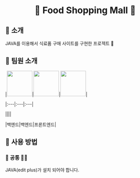 <div align="center">

# 🍉 Food Shopping Mall 🛒

</div>

## 👋 소개 

JAVA를 이용해서 식료품 구매 사이트를 구현한 프로젝트 🍧 <br>

## 👥 팀원 소개
|<img src="https://github.com/onesilver04.png" width="80">|<img src="https://github.com/jchaerry.png" width="80">|<img src="https://github.com/ssse0y.png" width="80">|

|:---|:---|:---|

|[](https://github.com/onesilver04)|[](https://github.com/jchaerry)|[](https://github.com/ssse0y)|

|백엔드|백엔드|프론트엔드|

## 🌳 사용 방법

### 🙆 공통 🙆‍♀️
JAVA(edit plus)가 설치 되어야 합니다.
